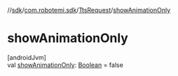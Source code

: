 //[sdk](../../../index.md)/[com.robotemi.sdk](../index.md)/[TtsRequest](index.md)/[showAnimationOnly](show-animation-only.md)

# showAnimationOnly

[androidJvm]\
val [showAnimationOnly](show-animation-only.md): [Boolean](https://kotlinlang.org/api/latest/jvm/stdlib/kotlin/-boolean/index.html) = false
